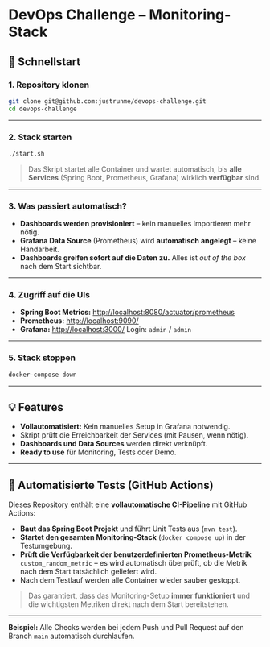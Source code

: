 # DevOps Challenge – Monitoring-Stack

## 🚀 Schnellstart

### 1. Repository klonen

```bash
git clone git@github.com:justrunme/devops-challenge.git
cd devops-challenge
```

---

### 2. Stack starten

```bash
./start.sh
```

> Das Skript startet alle Container und wartet automatisch, bis **alle Services** (Spring Boot, Prometheus, Grafana) wirklich **verfügbar** sind.

---

### 3. Was passiert automatisch?

* **Dashboards werden provisioniert** – kein manuelles Importieren mehr nötig.
* **Grafana Data Source** (Prometheus) wird **automatisch angelegt** – keine Handarbeit.
* **Dashboards greifen sofort auf die Daten zu.**
  Alles ist *out of the box* nach dem Start sichtbar.

---

### 4. Zugriff auf die UIs

* **Spring Boot Metrics:** [http://localhost:8080/actuator/prometheus](http://localhost:8080/actuator/prometheus)
* **Prometheus:** [http://localhost:9090/](http://localhost:9090/)
* **Grafana:** [http://localhost:3000/](http://localhost:3000/)
  Login: `admin` / `admin`

---

### 5. Stack stoppen

```bash
docker-compose down
```

---

## 💡 Features

* **Vollautomatisiert:** Kein manuelles Setup in Grafana notwendig.
* Skript prüft die Erreichbarkeit der Services (mit Pausen, wenn nötig).
* **Dashboards und Data Sources** werden direkt verknüpft.
* **Ready to use** für Monitoring, Tests oder Demo.

---

## 🧪 Automatisierte Tests (GitHub Actions)

Dieses Repository enthält eine **vollautomatische CI-Pipeline** mit GitHub Actions:

* **Baut das Spring Boot Projekt** und führt Unit Tests aus (`mvn test`).
* **Startet den gesamten Monitoring-Stack** (`docker compose up`) in der Testumgebung.
* **Prüft die Verfügbarkeit der benutzerdefinierten Prometheus-Metrik** `custom_random_metric` – es wird automatisch überprüft, ob die Metrik nach dem Start tatsächlich geliefert wird.
* Nach dem Testlauf werden alle Container wieder sauber gestoppt.

> Das garantiert, dass das Monitoring-Setup **immer funktioniert** und die wichtigsten Metriken direkt nach dem Start bereitstehen.

---

**Beispiel:**
Alle Checks werden bei jedem Push und Pull Request auf den Branch `main` automatisch durchlaufen.

